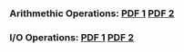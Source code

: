 ### Arithmethic Operations: [PDF 1](https://github.com/mosroormofizarman/NSU-LIFE/blob/main/ACADEMICS/COURSES/CSE331/CSE331%20LAB/LAB%20CLASSES/LAB%201/lab1_basic%20instructions.pdf) [PDF 2](https://github.com/mosroormofizarman/NSU-LIFE/blob/main/ACADEMICS/COURSES/CSE331/CSE331%20LAB/LAB%20CLASSES/LAB%201/lab%20task_1.pdf)</br>
### I/O Operations: [PDF 1](https://github.com/mosroormofizarman/NSU-LIFE/blob/main/ACADEMICS/COURSES/CSE331/CSE331%20LAB/LAB%20CLASSES/LAB%202/lab%20manual%202-%20functions.pdf) [PDF 2](https://github.com/mosroormofizarman/NSU-LIFE/blob/main/ACADEMICS/COURSES/CSE331/CSE331%20LAB/LAB%20CLASSES/LAB%202/Lab2_Tasks.pdf)
